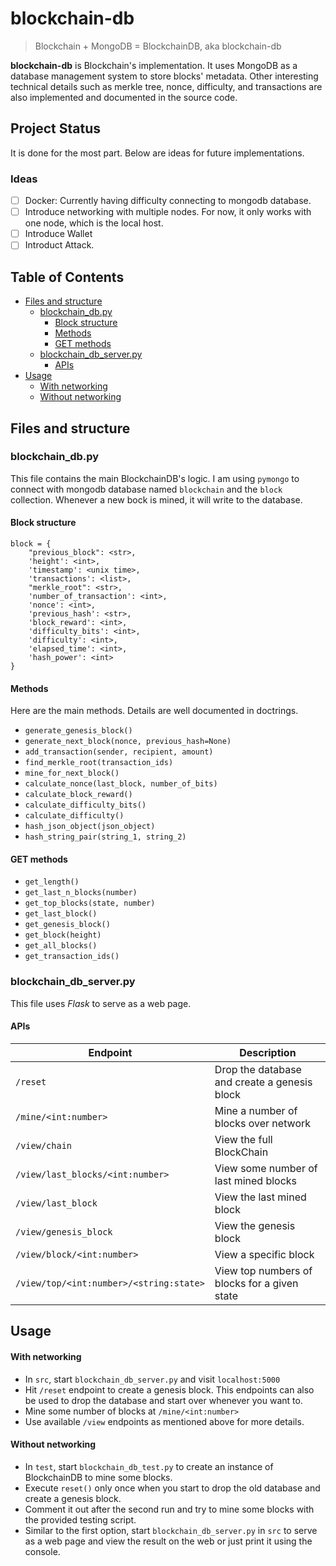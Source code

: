 # blockchain-db

> Blockchain + MongoDB = BlockchainDB, aka blockchain-db

**blockchain-db** is Blockchain's implementation. It uses MongoDB as a database
management system to store blocks' metadata. Other interesting technical
details such as merkle tree, nonce, difficulty, and transactions are also
implemented and documented in the source code.

## Project Status

It is done for the most part. Below are ideas for future implementations.

### Ideas

- [ ] Docker: Currently having difficulty connecting to mongodb database.
- [ ] Introduce networking with multiple nodes. For now, it only works with one node, which is the local host.
- [ ] Introduce Wallet
- [ ] Introduct Attack.

## Table of Contents

- [Files and structure](#files-and-structure)
  - [blockchain_db.py](#blockchain_dbpy)
    - [Block structure](#block-structure)
    - [Methods](#methods)
    - [GET methods](#get-methods)
  - [blockchain_db_server.py](#blockchain_db_serverpy)
    - [APIs](#apis)
- [Usage](#usage)
  - [With networking](#with-networking)
  - [Without networking](#without-networking)

## Files and structure

### blockchain_db.py

This file contains the main BlockchainDB's logic. I am using `pymongo` to connect with mongodb
database named `blockchain` and the `block` collection. Whenever a new bock is mined, it will
write to the database.  

#### Block structure

```python3
block = {
    "previous_block": <str>,
    'height': <int>,
    'timestamp': <unix time>,
    'transactions': <list>,
    "merkle_root": <str>,
    'number_of_transaction': <int>,
    'nonce': <int>,
    'previous_hash': <str>,
    'block_reward': <int>,
    'difficulty_bits': <int>,
    'difficulty': <int>,
    'elapsed_time': <int>,
    'hash_power': <int>
}
```

#### Methods

Here are the main methods. Details are well documented in doctrings.

- `generate_genesis_block()`
- `generate_next_block(nonce, previous_hash=None)`
- `add_transaction(sender, recipient, amount)`
- `find_merkle_root(transaction_ids)`
- `mine_for_next_block()`
- `calculate_nonce(last_block, number_of_bits)`
- `calculate_block_reward()`
- `calculate_difficulty_bits()`
- `calculate_difficulty()`
- `hash_json_object(json_object)`
- `hash_string_pair(string_1, string_2)`

#### GET methods

- `get_length()`
- `get_last_n_blocks(number)`
- `get_top_blocks(state, number)`
- `get_last_block()`
- `get_genesis_block()`
- `get_block(height)`
- `get_all_blocks()`
- `get_transaction_ids()`

### blockchain_db_server.py

This file uses *Flask* to serve as a web page. 

#### APIs

Endpoint | Description
--- | ---
`/reset` | Drop the database and create a genesis block
`/mine/<int:number>` | Mine a number of blocks over network
`/view/chain` | View the full BlockChain
`/view/last_blocks/<int:number>` | View some number of last mined blocks
`/view/last_block` | View the last mined block 
`/view/genesis_block` | View the genesis block
`/view/block/<int:number>` | View a specific block
`/view/top/<int:number>/<string:state>` | View top numbers of blocks for a given state

## Usage

#### With networking

- In `src`, start `blockchain_db_server.py` and visit `localhost:5000`
- Hit `/reset` endpoint to create a genesis block. This endpoints can also be used to drop the database
and start over whenever you want to.
- Mine some number of blocks at `/mine/<int:number>`
- Use available `/view` endpoints as mentioned above for more details.

#### Without networking

- In `test`, start `blockchain_db_test.py` to create an instance of BlockchainDB to mine some blocks.
- Execute `reset()` only once when you start to drop the old database and create a genesis block.
- Comment it out after the second run and try to mine some blocks with the provided testing script.
- Similar to the first option, start `blockchain_db_server.py` in `src` to serve as a web page and view the result on the web
or just print it using the console.  
